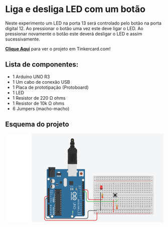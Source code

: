 # Liga e desliga LED com um botão
 Neste experimento um LED na porta 13 será controlado pelo botão na porta digital 12. Ao pressionar o botão uma vez este deve ligar o LED. Ao pressionar novamente o botão este deverá desligar o LED e assim sucessivamente.   

 <b><a href="https://www.tinkercad.com/things/7ONQWJNEdMA">Clique Aqui</a></b> para ver o projeto em Tinkercard.com!
 
## Lista de componentes:

- 1  Arduíno UNO R3
- 1  Um cabo de conexão USB
- 1  Placa de prototipação (Protoboard)
- 1  LED
- 1  Resistor de 220 Ω ohms
- 1  Resistor de 10k Ω ohms
- 6  Jumpers (macho-macho)

## Esquema do projeto

![Esquema do projeto](Liga_e_desliga_LED_com_botao.png)
